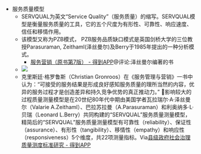 - 服务质量模型
    - SERVQUAL为英文“Service Quality”（服务质量）的缩写。SERVQUAL模型是衡量服务质量的工具，它的五个尺度为有形性、可靠性、响应速度、信任和移情作用。
    - 该模型又称为PZB模式， PZB服务品质缺口模式是英国剑桥大学的三位教授Parasuraman, Zeithaml(泽丝曼尔)及Berry于1985年提出的一种分析模式。
        - [服务营销（原书第7版） - 得到APP](https://www.dedao.cn/ebook/reader?id=OAdXprx6N41dm9BQkayr8z7OqLGoE3lx7n3YMlVAnxRZXK2Dg5pbevPJjjnQv2eb)@评论:泽丝曼尔编著的书
    - ![](https://firebasestorage.googleapis.com/v0/b/firescript-577a2.appspot.com/o/imgs%2Fapp%2Fxinyiheng%2FF7jfrXpihR.png?alt=media&token=6cd5ad54-b254-4b51-9cc2-7ca1d8d51d9f)
    - 克里斯廷·格罗鲁斯（Christian Gronroos）在《服务管理与营销》一书中认为：“可接受的服务结果是形成良好感知服务质量的理所当然的内容，优异的服务过程才是创造差异和持久竞争优势的真正推动力。”
🌱影响较大的过程质量测量模型是在20世纪80年代中期由美国学者瓦拉瑞尔·A·泽丝曼尔（Valarie A.Zeithaml）、巴拉苏拉曼（A.Parasuraman）和利奥纳多·L·贝瑞（Leonard L.Berry）共同构建的“SERVQUAL”服务质量测量模型，精简后的“SERVQUAL”服务质量测量模型有可靠性（reliability）、保证性（assurance）、有形性（tangibility）、移情性（empathy）和响应性（responsiveness）5个维度，共22项测量指标。Via[县级政府社会治理质量测度标准研究 - 得到APP](https://www.dedao.cn/ebook/reader?id=N4yqKRVn1jAJaMyOQ2YorRp6DvXm7weAvvwGBKLzkPq5gdxEV98eNbZl467ovjzg)
